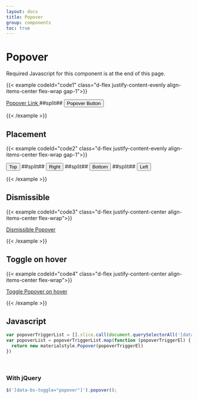 ```yaml
---
layout: docs
title: Popover
group: components
toc: true
---
```


# Popover

<div class="d-flex align-items-center bg-info bg-opacity-25 mb-4">
  <div class="flex-shrink-0 bg-info p-3">
    <i class="bi bi-info-circle-fill"></i>
  </div>
  <div class="flex-grow-1 p-3">
    Required Javascript for this component is at the end of this page.
  </div>
</div>

{{< example codeId="code1" class="d-flex justify-content-evenly align-items-center flex-wrap gap-1">}}

<a href="#" data-bs-toggle="popover" title="Popover Header"
   data-bs-content="Some content inside the Popover">
  Popover Link
</a>
##split##
<button type="button" class="btn btn-purple" data-bs-toggle="popover"
        title="Popover Header" data-bs-content="Some content inside the Popover">
  Popover Button
</button>

{{< /example >}}

## Placement
{{< example codeId="code2" class="d-flex justify-content-evenly align-items-center flex-wrap gap-1">}}

<button type="button" class="btn btn-purple m-2" data-bs-toggle="popover"
        data-bs-placement="top" title="Popover Header"
        data-bs-content="Some content inside the Popover">
  Top
</button>
##split##
<button type="button" class="btn btn-purple m-2" data-bs-toggle="popover"
        data-bs-placement="right" title="Popover Header"
        data-bs-content="Some content inside the Popover">
  Right
</button>
##split##
<button type="button" class="btn btn-purple m-2" data-bs-toggle="popover"
        data-bs-placement="bottom" title="Popover Header"
        data-bs-content="Some content inside the Popover">
  Bottom
</button>
##split##
<button type="button" class="btn btn-purple m-2" data-bs-toggle="popover"
        data-bs-placement="left" title="Popover Header"
        data-bs-content="Some content inside the Popover">
  Left
</button>

{{< /example >}}

## Dismissible
{{< example codeId="code3" class="d-flex justify-content-center align-items-center flex-wrap">}}

<a href="#" data-bs-toggle="popover" data-bs-trigger="focus" title="Dismissible Popover"
   data-bs-content="Click anywhere in the document to close this Popover">
  Dismissible Popover
</a>

{{< /example >}}

## Toggle on hover
{{< example codeId="code4" class="d-flex justify-content-center align-items-center flex-wrap">}}

<a href="#" data-bs-toggle="popover" data-bs-trigger="hover" title="Popover on Hover"
   data-bs-content="Move away from the link to hide this Popover">
  Toggle Popover on hover
</a>

{{< /example >}}

## Javascript
```javascript
var popoverTriggerList = [].slice.call(document.querySelectorAll('[data-bs-toggle="popover"]'))
var popoverList = popoverTriggerList.map(function (popoverTriggerEl) {
  return new materialstyle.Popover(popoverTriggerEl)
})
```

<br>

### With jQuery
```javascript
$('[data-bs-toggle="popover"]').popover();
```
